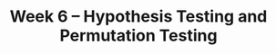 ---
    title: Week 6 – Hypothesis Testing and Permutation Testing
    weekNumber: 6
    days:
      - date: 2022-5-2
        events:
          "**LEC 15**{: .label .label-lecture } Hypothesis Testing":
            "[Note 21](https://notes.dsc10.com/05-hypothesis_testing/1_hypothesis_tests.html)"
                
          "**DIS 5**{: .label .label-disc } Midterm Solutions":
      - date: 2022-5-3
        events:
          "**PROJ**{: .label .label-proj } **Midterm Project (due 11:59pm)** ([find a partner](https://docs.google.com/spreadsheets/d/1m5eDcFdYTQq5bu9VRYINZBFgckCyJEOXZFZGZ9bQqKY/edit#gid=0)) ([pair programming](../pair-programming))":
                    
      - date: 2022-5-4
        events:
          "**LEC 16**{: .label .label-lecture } Hypothesis Testing, Continued":
            "[Note 21](https://notes.dsc10.com/05-hypothesis_testing/1_hypothesis_tests.html), [CIT 11.2](https://inferentialthinking.com/chapters/11/2/Multiple_Categories.html)"

      - date: 2022-5-6
        events:
          "**LEC 17**{: .label .label-lecture } Permutation Testing":
            "[Note 22](https://notes.dsc10.com/05-hypothesis_testing/2_permutation_tests.html), [CIT 12](https://inferentialthinking.com/chapters/12/Comparing_Two_Samples.html)"

      - date: 2022-5-7
        events:
          "**Lab 5**{: .label .label-lab } **Simulation, Sampling, and Hypothesis Testing (due 11:59pm)**":

---